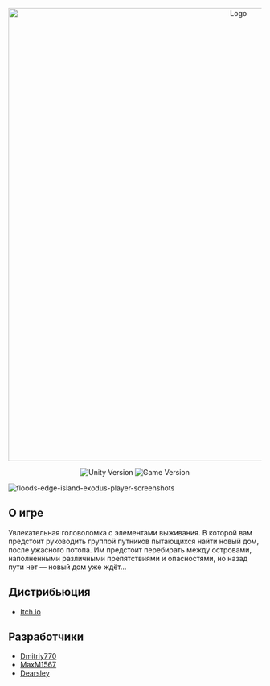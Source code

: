 <p align="center">
      <img src="https://github.com/Dmitriy770/floods-edge-island-exodus/tree/main/readme_assets/header-logo.png" width="900" alt="Logo">
</p>

<p align="center">
   <img src="https://img.shields.io/badge/Engine-Godot_4.1.1-blue" alt="Unity Version">
   <img src="https://img.shields.io/badge/Version-v1.1.0-blueviolet" alt="Game Version">
</p>

<img src="https://github.com/Dmitriy770/floods-edge-island-exodus/tree/main/readme_assets/gameplay_screenshots_readme.png" alt="floods-edge-island-exodus-player-screenshots" border="0">

## О игре

Увлекательная головоломка с элементами выживания. В которой вам предстоит руководить группой путников пытающихся найти новый дом, после ужасного потопа. Им предстоит перебирать между островами, наполненными различными препятствиями и опасностями, но назад пути нет — новый дом уже ждёт...

## Дистрибьюция

- [Itch.io](https://stolevarov.itch.io/floods-edge-island-exodus)


## Разработчики

- [Dmitriy770](https://github.com/Dmitriy770)
- [MaxM1567](https://github.com/MaxM1567)
- [Dearsley](https://github.com/Dearsley)
